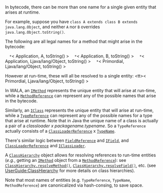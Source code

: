 In bytecode, there can be more than one name for a single given entity that arises at runtime.

For example, suppose you have `class A extends class B extends java.lang.Object`, and neither `A` nor `B` overrides `java.lang.Object.toString()`.

The following are all legal names for a method that might arise in the bytecode:

`   * `< Application, A, toString() >
`   * `< Application, B, toString() >
`   * `< Application, Ljava/lang/Object, toString() >
`   * `< Primordial, Ljava/lang/Object, toString() >

However at run-time, these will all be resolved to a single entity: &lt;tt&gt;< Primordial,  Ljava/lang/Object, toString() ></tt>

In WALA, an [`IMethod`] represents the unique entity that will arise at run-time, while a [`MethodReference`] can represent any of the possible names that arise in the bytecode.

Similarly, an [`IClass`] represents the unique entity that will arise at run-time, while a [`TypeReference`] can represent any of the possible names for a type that arise at runtime. Note that in Java the unique name of a class is actually a pair of a *classloader x packagename.typename*. So a `TypeReference` actually consists of a [`ClassLoaderReference`] x [`TypeName`].

There's similar logic between [`FieldReference`] and [`IField`], and [`ClassLoaderReference`] and [`IClassLoader`].

A [`ClassHierarchy`] object allows for resolving references to run-time entities (<em>e.g.</em>, getting an [`IMethod`] object from a [`MethodReference`]): see [`ClassHierarchy.resolveMethod()`], [`ClassHierarchy.resolveField()`], etc. (see <UserGuide:ClassHierarchy> for more details on class hierarchies).

Note that most names of entities (e.g. `TypeReference`, `TypeName`, `MethodReference`) are canonicalized via hash-consing, to save space.

  [`FieldReference`]: http://wala.sourceforge.net/javadocs/trunk/com/ibm/wala/types/FieldReference.html
  [`IField`]: http://wala.sourceforge.net/javadocs/trunk/com/ibm/wala/classLoader/IField.html
  [`ClassLoaderReference`]: http://wala.sourceforge.net/javadocs/trunk/com/ibm/wala/types/ClassLoaderReference.html
  [`IClassLoader`]: http://wala.sourceforge.net/javadocs/trunk/com/ibm/wala/classLoader/IClassLoader.html
  [`ClassHierarchy`]: http://wala.sourceforge.net/javadocs/trunk/com/ibm/wala/ipa/cha/ClassHierarchy.html
  [`IMethod`]: http://wala.sourceforge.net/javadocs/trunk/com/ibm/wala/classLoader/IMethod.html
  [`MethodReference`]: http://wala.sourceforge.net/javadocs/trunk/com/ibm/wala/types/MethodReference.html
  [`ClassHierarchy.resolveMethod()`]: http://wala.sourceforge.net/javadocs/trunk/com/ibm/wala/ipa/cha/ClassHierarchy.html#resolveMethod(com.ibm.wala.types.MethodReference)
  [`ClassHierarchy.resolveField()`]: http://wala.sourceforge.net/javadocs/trunk/com/ibm/wala/ipa/cha/ClassHierarchy.html#resolveField(com.ibm.wala.types.FieldReference)

  [wala.core technical overview]: wala.core_technical_overview "wikilink"
  [`IMethod`]: http://wala.sourceforge.net/javadocs/trunk/com/ibm/wala/classLoader/IMethod.html
  [`MethodReference`]: http://wala.sourceforge.net/javadocs/trunk/com/ibm/wala/types/MethodReference.html
  [`IClass`]: http://wala.sourceforge.net/javadocs/trunk/com/ibm/wala/classLoader/IClass.html
  [`TypeReference`]: http://wala.sourceforge.net/javadocs/trunk/com/ibm/wala/types/TypeReference.html
  [`ClassLoaderReference`]: http://wala.sourceforge.net/javadocs/trunk/com/ibm/wala/types/ClassLoaderReference.html
  [`TypeName`]: http://wala.sourceforge.net/javadocs/trunk/com/ibm/wala/types/TypeName.html